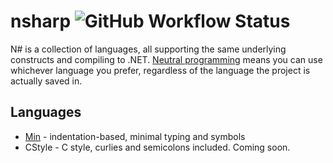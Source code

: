 # nsharp ![GitHub Workflow Status](https://img.shields.io/github/workflow/status/defiant00/nsharp/Build)

 N# is a collection of languages, all supporting the same underlying constructs and compiling to .NET. [Neutral programming](Docs/neutral_programming.md) means you can use whichever language you prefer, regardless of the language the project is actually saved in.

## Languages

* [Min](Docs/syntax_min.md) - indentation-based, minimal typing and symbols
* CStyle - C style, curlies and semicolons included. Coming soon.
